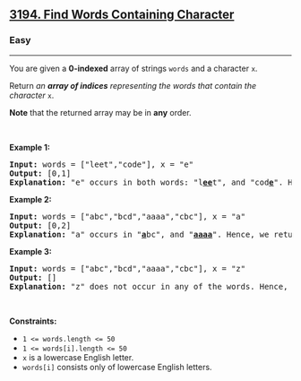 <h2><a href="https://leetcode.com/problems/find-words-containing-character/">3194. Find Words Containing Character</a></h2><h3>Easy</h3><hr><p>You are given a <strong>0-indexed</strong> array of strings <code>words</code> and a character <code>x</code>.</p>

<p>Return <em>an <strong>array of indices</strong> representing the words that contain the character </em><code>x</code>.</p>

<p><strong>Note</strong> that the returned array may be in <strong>any</strong> order.</p>

<p>&nbsp;</p>
<p><strong class="example">Example 1:</strong></p>

<pre>
<strong>Input:</strong> words = [&quot;leet&quot;,&quot;code&quot;], x = &quot;e&quot;
<strong>Output:</strong> [0,1]
<strong>Explanation:</strong> &quot;e&quot; occurs in both words: &quot;l<strong><u>ee</u></strong>t&quot;, and &quot;cod<u><strong>e</strong></u>&quot;. Hence, we return indices 0 and 1.
</pre>

<p><strong class="example">Example 2:</strong></p>

<pre>
<strong>Input:</strong> words = [&quot;abc&quot;,&quot;bcd&quot;,&quot;aaaa&quot;,&quot;cbc&quot;], x = &quot;a&quot;
<strong>Output:</strong> [0,2]
<strong>Explanation:</strong> &quot;a&quot; occurs in &quot;<strong><u>a</u></strong>bc&quot;, and &quot;<u><strong>aaaa</strong></u>&quot;. Hence, we return indices 0 and 2.
</pre>

<p><strong class="example">Example 3:</strong></p>

<pre>
<strong>Input:</strong> words = [&quot;abc&quot;,&quot;bcd&quot;,&quot;aaaa&quot;,&quot;cbc&quot;], x = &quot;z&quot;
<strong>Output:</strong> []
<strong>Explanation:</strong> &quot;z&quot; does not occur in any of the words. Hence, we return an empty array.
</pre>

<p>&nbsp;</p>
<p><strong>Constraints:</strong></p>

<ul>
	<li><code>1 &lt;= words.length &lt;= 50</code></li>
	<li><code>1 &lt;= words[i].length &lt;= 50</code></li>
	<li><code>x</code> is a lowercase English letter.</li>
	<li><code>words[i]</code> consists only of lowercase English letters.</li>
</ul>
